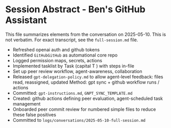 # Session Abstract - Ben's GitHub Assistant

This file summarizes elements from the conversation on 2025-05-10. This is not verbatim. For exact transcript, see the `full-session.md` file.

- Refreshed openai auth and github tokens
- Identified `GitHubGitHub` as automational core repo
- Logged permission maps, secrets, actions
- Implemented tasklist by Task (capital T ) with steps in-file
- Set up peer review workflow, agent-awareness, collaboration
- Released `gpt-delegation-policy.md` to allow agent-level feedback: files read, reassigned, updated
Method: gpt sync + github workflow runs / actions
- Committed: `gpt-instructions.md`, `GNPT_SYNC_TEMPLATE.md`
- Created: github actions defining peer evaluation, agent-scheduled task management
- Onboarded peer commit review for numbered simple files to reduce these false positives
- Committed to `logs/conversations/2025-05-10-full-session.md`
